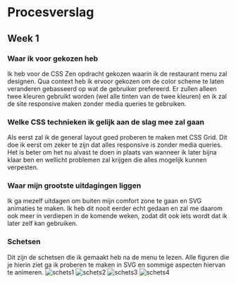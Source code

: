 # Procesverslag
## Week 1

### Waar ik voor gekozen heb
Ik heb voor de CSS Zen opdracht gekozen waarin ik de restaurant menu zal designen. Qua context heb ik ervoor gekozen om de color scheme te laten veranderen gebasseerd op wat de gebruiker prefereerd. Er zullen alleen twee kleuren gebruikt worden (wel alle tinten van de twee kleuren) en ik zal de site responsive maken zonder media queries te gebruiken.

### Welke CSS technieken ik gelijk aan de slag mee zal gaan
Als eerst zal ik de general layout goed proberen te maken met CSS Grid. Dit doe ik eerst om zeker te zijn dat alles responsive is zonder media queries. Het is beter om het nu alvast te doen in plaats van wanneer ik later bijna klaar ben en wellicht problemen zal krijgen die alles mogelijk kunnen verpesten.

### Waar mijn grootste uitdagingen liggen
Ik ga mezelf uitdagen om buiten mijn comfort zone te gaan en SVG animaties te maken. Ik heb dit nooit eerder echt gedaan en zal me daarom ook meer in verdiepen in de komende weken, zodat dit ook iets wordt dat ik later zelf kan gebruiken.

### Schetsen
Dit zijn de schetsen die ik gemaakt heb na de menu te lezen. Alle figuren die je hierin ziet ga ik proberen te maken in SVG en sommige aspecten hiervan te animeren. 
![schets1](https://github.com/lamartm/css-to-the-rescue-2021/blob/master/schetsen/schets4.jpeg)
![schets2](https://github.com/lamartm/css-to-the-rescue-2021/blob/master/schetsen/schets3.jpeg)
![schets3](https://github.com/lamartm/css-to-the-rescue-2021/blob/master/schetsen/schets2.jpeg)
![schets4](https://github.com/lamartm/css-to-the-rescue-2021/blob/master/schetsen/schets1.jpeg)

